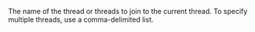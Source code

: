 The name of the thread or threads to join to the current thread. To specify multiple threads, use a comma-delimited list.